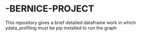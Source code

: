 # -BERNICE-PROJECT
This repository gives a brief detailed dataframe work in which ydata_profiling must be pip installed to run the graph
